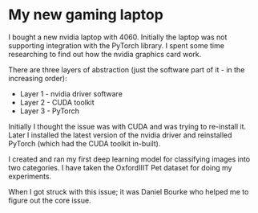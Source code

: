 # My new gaming laptop

I bought a new nvidia laptop with 4060. Initially the laptop was not supporting integration with the PyTorch library. I spent some time researching to find out how the nvidia graphics card work. 

There are three layers of abstraction (just the software part of it - in the increasing order):

- Layer 1 - nvidia driver software
- Layer 2 - CUDA toolkit
- Layer 3 - PyTorch

Initially I thought the issue was with CUDA and was trying to re-install it. Later I installed the latest version of the nvidia driver and reinstalled PyTorch (which had the CUDA toolkit in-built). 

I created and ran my first deep learning model for classifying images into two categories. I have taken the OxfordIIIT Pet dataset for doing my experiments. 

When I got struck with this issue; it was Daniel Bourke who helped me to figure out the core issue.  
